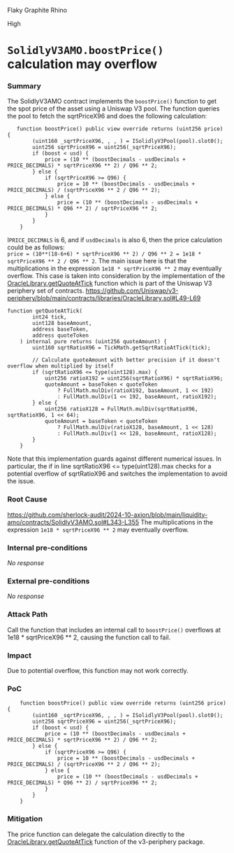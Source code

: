 Flaky Graphite Rhino

High

# `SolidlyV3AMO.boostPrice()` calculation may overflow

### Summary

The SolidlyV3AMO contract implements the `boostPrice()` function to get the spot price of the asset using a Uniswap V3 pool. The function queries the pool to fetch the sqrtPriceX96 and does the following calculation:
```solidity
   function boostPrice() public view override returns (uint256 price) {
        (uint160 _sqrtPriceX96, , , ) = ISolidlyV3Pool(pool).slot0();
        uint256 sqrtPriceX96 = uint256(_sqrtPriceX96);
        if (boost < usd) {
            price = (10 ** (boostDecimals - usdDecimals + PRICE_DECIMALS) * sqrtPriceX96 ** 2) / Q96 ** 2;
        } else {
            if (sqrtPriceX96 >= Q96) {
                price = 10 ** (boostDecimals - usdDecimals + PRICE_DECIMALS) / (sqrtPriceX96 ** 2 / Q96 ** 2);
            } else {
                price = (10 ** (boostDecimals - usdDecimals + PRICE_DECIMALS) * Q96 ** 2) / sqrtPriceX96 ** 2;
            }
        }
    }

```


I`PRICE_DECIMALS` is 6, and  if `usdDecimals` is also 6, then the price calculation could be as follows:  
`price = (10**(18-6+6) * sqrtPriceX96 ** 2) / Q96 ** 2 = 1e18 * sqrtPriceX96 ** 2 / Q96 ** 2`.
The main issue here is that the multiplications in the expression `1e18 * sqrtPriceX96 ** 2` may eventually overflow. This case is taken into consideration by the implementation of the [OracleLibrary.getQuoteAtTick](https://docs.uniswap.org/contracts/v3/reference/periphery/libraries/OracleLibrary#getquoteattick) function which is part of the Uniswap V3 periphery set of contracts.
https://github.com/Uniswap/v3-periphery/blob/main/contracts/libraries/OracleLibrary.sol#L49-L69
```solidity
function getQuoteAtTick(
        int24 tick,
        uint128 baseAmount,
        address baseToken,
        address quoteToken
    ) internal pure returns (uint256 quoteAmount) {
        uint160 sqrtRatioX96 = TickMath.getSqrtRatioAtTick(tick);

        // Calculate quoteAmount with better precision if it doesn't overflow when multiplied by itself
        if (sqrtRatioX96 <= type(uint128).max) {
            uint256 ratioX192 = uint256(sqrtRatioX96) * sqrtRatioX96;
            quoteAmount = baseToken < quoteToken
                ? FullMath.mulDiv(ratioX192, baseAmount, 1 << 192)
                : FullMath.mulDiv(1 << 192, baseAmount, ratioX192);
        } else {
            uint256 ratioX128 = FullMath.mulDiv(sqrtRatioX96, sqrtRatioX96, 1 << 64);
            quoteAmount = baseToken < quoteToken
                ? FullMath.mulDiv(ratioX128, baseAmount, 1 << 128)
                : FullMath.mulDiv(1 << 128, baseAmount, ratioX128);
        }
    }
```
Note that this implementation guards against different numerical issues. In particular, the if in line sqrtRatioX96 <= type(uint128).max checks for a potential overflow of sqrtRatioX96 and switches the implementation to avoid the issue.



### Root Cause

https://github.com/sherlock-audit/2024-10-axion/blob/main/liquidity-amo/contracts/SolidlyV3AMO.sol#L343-L355
The multiplications in the expression `1e18 * sqrtPriceX96 ** 2` may eventually overflow.

### Internal pre-conditions

_No response_

### External pre-conditions

_No response_

### Attack Path

Call the function that includes an internal call to `boostPrice()` overflows at 1e18 * sqrtPriceX96 ** 2, causing the function call to fail.

### Impact

Due to potential overflow, this function may not work correctly.



### PoC

```solidity
    function boostPrice() public view override returns (uint256 price) {
        (uint160 _sqrtPriceX96, , , ) = ISolidlyV3Pool(pool).slot0();
        uint256 sqrtPriceX96 = uint256(_sqrtPriceX96);
        if (boost < usd) {
            price = (10 ** (boostDecimals - usdDecimals + PRICE_DECIMALS) * sqrtPriceX96 ** 2) / Q96 ** 2;
        } else {
            if (sqrtPriceX96 >= Q96) {
                price = 10 ** (boostDecimals - usdDecimals + PRICE_DECIMALS) / (sqrtPriceX96 ** 2 / Q96 ** 2);
            } else {
                price = (10 ** (boostDecimals - usdDecimals + PRICE_DECIMALS) * Q96 ** 2) / sqrtPriceX96 ** 2;
            }
        }
    }

```

### Mitigation

The price function can delegate the calculation directly to the [OracleLibrary.getQuoteAtTick](https://docs.uniswap.org/contracts/v3/reference/periphery/libraries/OracleLibrary#getquoteattick) function of the v3-periphery package.
